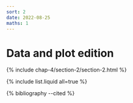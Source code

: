 ```yaml
---
sort: 2
date: 2022-08-25
maths: 1
---
```


# Data and plot edition


{% include chap-4/section-2/section-2.html %}

{% include list.liquid all=true %}

{% bibliography --cited %}

